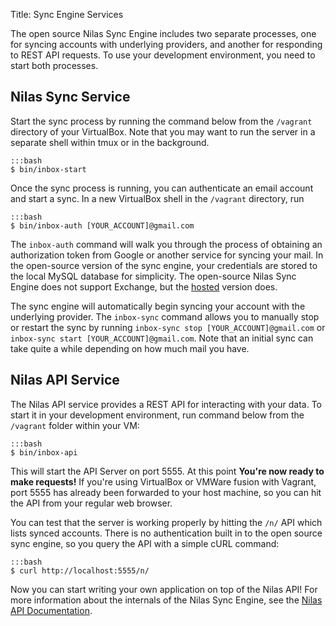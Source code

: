 Title: Sync Engine Services

The open source Nilas Sync Engine includes two separate processes, one for syncing accounts with underlying providers, and another for responding to REST API requests. To use your development environment, you need to start both processes.

Nilas Sync Service
-----

Start the sync process by running the command below from the `/vagrant` directory of your VirtualBox. Note that you may want to run the server in a separate shell within tmux or in the background.

```
:::bash
$ bin/inbox-start
```

Once the sync process is running, you can authenticate an email account and start a sync. In a new VirtualBox shell in the `/vagrant` directory, run
```
:::bash
$ bin/inbox-auth [YOUR_ACCOUNT]@gmail.com
```

The `inbox-auth` command will walk you through the process of obtaining an authorization token from Google or another service for syncing your mail. In the open-source version of the sync engine, your credentials are stored to the local MySQL database for simplicity. The open-source Nilas Sync Engine does not support Exchange, but the [hosted](https://www.nilas.com) version does.

The sync engine will automatically begin syncing your account with the underlying provider. The `inbox-sync` command allows you to manually stop or restart the sync by running `inbox-sync stop [YOUR_ACCOUNT]@gmail.com` or `inbox-sync start [YOUR_ACCOUNT]@gmail.com`. Note that an initial sync can take quite a while depending on how much mail you have.

Nilas API Service
-----

The Nilas API service provides a REST API for interacting with your data. To start it in your development environment, run command below from the `/vagrant` folder within your VM:

```
:::bash
$ bin/inbox-api
```

This will start the API Server on port 5555. At this point **You're now ready to make requests!** If you're using VirtualBox or VMWare fusion with Vagrant, port 5555 has already been forwarded to your host machine, so you can hit the API from your regular web browser.

You can test that the server is working properly by hitting the `/n/` API which lists synced accounts. There is no authentication built in to the open source sync engine, so you query the API with a simple cURL command:

```
:::bash
$ curl http://localhost:5555/n/
```

Now you can start writing your own application on top of the Nilas API! For more information about the internals of the Nilas Sync Engine, see the <a href="/docs/api">Nilas API Documentation</a>.

